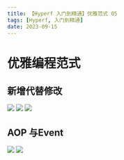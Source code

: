 ```yaml
---
title: 【Hyperf 入门到精通】优雅范式 05
tags: [Hyperf, 入门到精通]
date: 2023-09-15
---
```

# 优雅编程范式

## 新增代替修改
![](./yuque_mind.jpeg)
![](./yuque_mind2.jpeg)
![](./yuque_mind3.jpeg)

## AOP 与Event
![](./event_aop1.png)
![](./event_aop2.png)